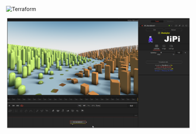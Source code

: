 

<!-- +++ DO NOT REMOVE THIS COMMENT +++ DO NOT ADD OR EDIT ANY TEXT BEFORE THIS LINE +++ IT WOULD BE A REALLY BAD IDEA +++ -->

![Terraform](https://user-images.githubusercontent.com/78935215/154648977-658c0780-f09c-4ef8-8b3e-77ba879eed11.gif)

[![Thumbnail](Terraform_screenshot.png)](https://www.shadertoy.com/view/NsdXDs "View on Shadertoy.com")

<!-- +++ DO NOT REMOVE THIS COMMENT +++ DO NOT EDIT ANY TEXT THAT COMES AFTER THIS LINE +++ TRUST ME: JUST DON'T DO IT +++ -->

